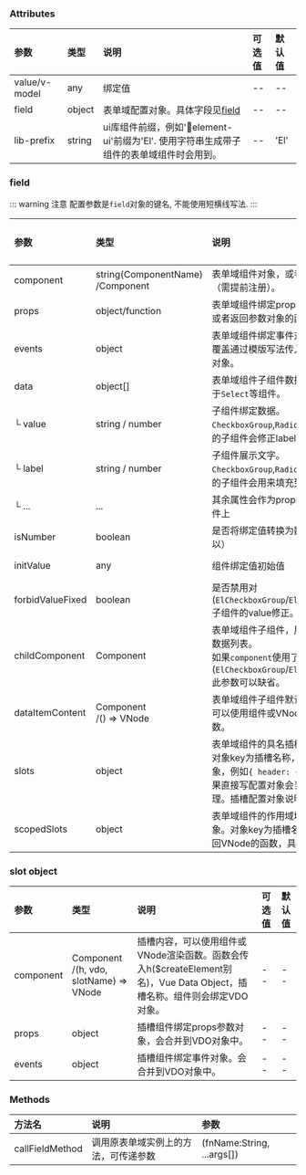 ### Attributes

| 参数          | 类型   | 说明                                                                                    | 可选值 | 默认值 |
| :------------ | :----- | :-------------------------------------------------------------------------------------- | :----- | :----- |
| value/v-model | any    | 绑定值                                                                                  | --     | --     |
| field         | object | 表单域配置对象。具体字段见[field](#field)                                               | --     | --     |
| lib-prefix    | string | ui库组件前缀，例如'element-ui'前缀为'El'. 使用字符串生成带子组件的表单域组件时会用到。 | --     | 'El'   |


### field

::: warning 注意
配置参数是`field`对象的键名, 不能使用短横线写法.
:::

| 参数             | 类型                                 | 说明                                                                                                                                                               | 可选值 | 默认值 |
| :--------------- | :----------------------------------- | :----------------------------------------------------------------------------------------------------------------------------------------------------------------- | :----- | :----- |
| component        | string(ComponentName)<br/>/Component | 表单域组件对象，或者字符串名称（需提前注册）。                                                                                                                     | --     | --     |
| props            | object/function                      | 表单域组件绑定props参数对象，或者返回参数对象的函数。                                                                                                              | --     | --     |
| events           | object                               | 表单域组件绑定事件对象。和合并覆盖通过模版写法传入组件的事件对象。                                                                                                 | --     | --     |
| data             | object[]                             | 表单域组件子组件数据列表。适用于`Select`等组件。                                                                                                                   | --     | --     |
| └ value          | string / number                      | 子组件绑定数据。`CheckboxGroup`,`RadioGroup`组件中的子组件会修正label为value值。                                                                                   | --     | --     |
| └ label          | string / number                      | 子组件展示文字。`CheckboxGroup`,`RadioGroup`组件中的子组件会用来填充到插槽中。                                                                                     | --     | --     |
| └ ...            | ...                                  | 其余属性会作为props绑定到子组件上                                                                                                                                  | --     | --     |
| isNumber         | boolean                              | 是否将绑定值转换为数字（如果可以）                                                                                                                                 | --     | --     |
| initValue        | any                                  | 组件绑定值初始值                                                                                                                                                   | --     | --     |
| forbidValueFixed | boolean                              | 是否禁用对(`ElCheckboxGroup`/`ElRadioGroup`)子组件的value修正。                                                                                                    | --     | --     |
| childComponent   | Component | 表单域组件子组件，用于生成`data`数据列表。<br/>如果`component`使用了(`ElCheckboxGroup`/`ElRadioGroup`), 此参数可以缺省。                                           | --     | --     |
| dataItemContent  | Component<br/>/() => VNode           | 表单域组件子组件默认插槽内容，可以使用组件或VNode渲染函数。                                                                                                        | --     | --     |
| slots            | object                               | 表单域组件的具名插槽配置对象。对象key为插槽名称，值为配置对象，例如`{ header: {...} }`。如果直接写配置对象会当作默认插处理。插槽配置对象说明见[slot](#slot-object) | --     | --     |
| scopedSlots      | object                               | 表单域组件的作用域域插槽配置对象。对象key为插槽名称，值为返回VNode的函数，具体见[vue-jsx](https://github.com/vuejs/jsx)                                            | --     | --     |

### slot object

| 参数      | 类型                                       | 说明                                                                                                                     | 可选值 | 默认值 |
| :-------- | :----------------------------------------- | :----------------------------------------------------------------------------------------------------------------------- | :----- | :----- |
| component | Component<br/>/(h, vdo, slotName) => VNode | 插槽内容，可以使用组件或VNode渲染函数。函数会传入h($createElement别名)，Vue Data Object，插槽名称。组件则会绑定VDO对象。 | --     | --     |
| props     | object                                     | 插槽组件绑定props参数对象，会合并到VDO对象中。                                                                           | --     | --     |
| events    | object                                     | 插槽组件绑定事件对象。会合并到VDO对象中。                                                                                | --     | --     |
### Methods

| 方法名          | 说明                                 | 参数                       |
| :-------------- | :----------------------------------- | :------------------------- |
| callFieldMethod | 调用原表单域实例上的方法，可传递参数 | (fnName:String, ...args[]) |



